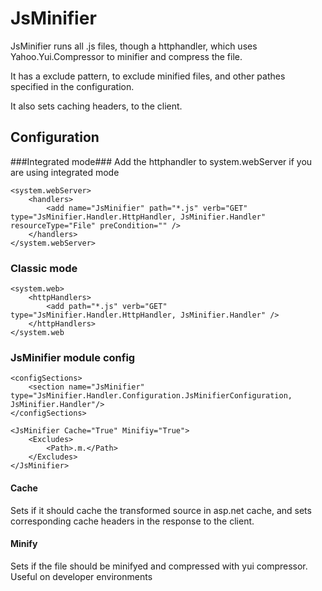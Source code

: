 # JsMinifier #
JsMinifier runs all .js files, though a httphandler, which uses Yahoo.Yui.Compressor to minifier and compress the file.

It has a exclude pattern, to exclude minified files, and other pathes specified in the configuration.

It also sets caching headers, to the client.

## Configuration ##

###Integrated mode###
Add the httphandler to system.webServer if you are using integrated mode

	<system.webServer>
		<handlers>
			<add name="JsMinifier" path="*.js" verb="GET" type="JsMinifier.Handler.HttpHandler, JsMinifier.Handler" resourceType="File" preCondition="" />
		</handlers>
	</system.webServer>


### Classic mode ###
	<system.web>
		<httpHandlers>
			<add path="*.js" verb="GET" type="JsMinifier.Handler.HttpHandler, JsMinifier.Handler" />
		</httpHandlers>
	</system.web

### JsMinifier module config ###
	<configSections>
		<section name="JsMinifier" type="JsMinifier.Handler.Configuration.JsMinifierConfiguration, JsMinifier.Handler"/>
	</configSections>

	<JsMinifier Cache="True" Minifiy="True">
		<Excludes>
			<Path>.m.</Path>
		</Excludes>
	</JsMinifier>

#### Cache ####
Sets if it should cache the transformed source in asp.net cache, and sets corresponding cache headers in the response to the client.

#### Minify ####
Sets if the file should be minifyed and compressed with yui compressor. 
Useful on developer environments

	